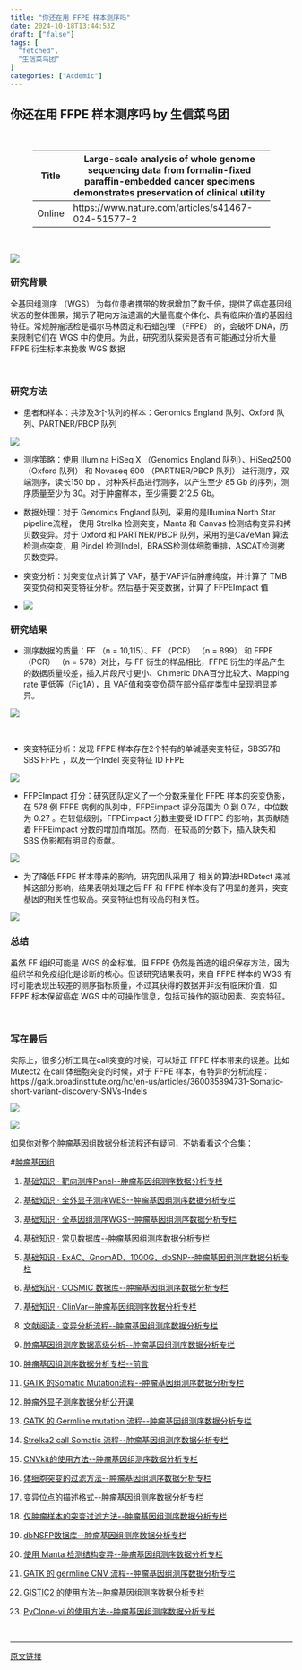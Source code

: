 ```yaml
---
title: "你还在用 FFPE 样本测序吗"
date: 2024-10-18T13:44:53Z
draft: ["false"]
tags: [
  "fetched",
  "生信菜鸟团"
]
categories: ["Acdemic"]
---
```

你还在用 FFPE 样本测序吗 by 生信菜鸟团
------
<div><p><br></p><figure cid="n0" mdtype="table"><table width="800"><thead><tr cid="n2" mdtype="table_row"><th><span>Title</span></th><th><span>Large-scale analysis of whole genome sequencing data from formalin-fixed paraffin-embedded cancer specimens demonstrates preservation of clinical utility</span></th></tr></thead><tbody><tr cid="n5" mdtype="table_row"><td><span>Online</span></td><td><span>https://www.nature.com/articles/s41467-024-51577-2</span></td></tr></tbody></table></figure><p><br></p><p cid="n8" mdtype="paragraph"><span md-inline="image" data-src="https://cdn.nlark.com/yuque/0/2024/png/643066/1729153314516-806d8037-de09-40da-91cd-b75f48a404ec.png"><img data-imgfileid="100044656" data-ratio="0.6444444444444445" data-src="https://mmbiz.qpic.cn/mmbiz_png/iaRJcrq2Losibk8r0Gp4icasNQtdW0rSZqOGZyEf5nhiaSlQMcoG5HNEVqmdibXO5PDI6UNHgEoYQILxRYKQyIF3T1w/640?wx_fmt=png&amp;from=appmsg" data-type="png" data-w="1080" src="https://mmbiz.qpic.cn/mmbiz_png/iaRJcrq2Losibk8r0Gp4icasNQtdW0rSZqOGZyEf5nhiaSlQMcoG5HNEVqmdibXO5PDI6UNHgEoYQILxRYKQyIF3T1w/640?wx_fmt=png&amp;from=appmsg"></span></p><h3 cid="n9" mdtype="heading"><span md-inline="plain">研究背景</span></h3><p cid="n10" mdtype="paragraph"><span md-inline="plain">全基因组测序 （WGS） 为每位患者携带的数据增加了数千倍，提供了癌症基因组状态的整体图景，揭示了靶向方法遗漏的大量高度个体化、具有临床价值的基因组特征。常规肿瘤活检是福尔马林固定和石蜡包埋 （FFPE） 的，会破坏 DNA，历来限制它们在 WGS 中的使用。为此，研究团队探索是否有可能通过分析大量 FFPE 衍生标本来挽救 WGS 数据</span></p><p cid="n11" mdtype="paragraph"><br></p><h3 cid="n12" mdtype="heading"><span md-inline="plain">研究方法</span></h3><ul cid="n13" mdtype="list" data-mark="+"><li><p cid="n15" mdtype="paragraph"><span md-inline="plain">患者和样本：共涉及3个队列的样本：Genomics England 队列、Oxford 队列、PARTNER/PBCP 队列</span></p></li></ul><p cid="n16" mdtype="paragraph"><span md-inline="plain"> </span><span md-inline="image" data-src="https://cdn.nlark.com/yuque/0/2024/png/643066/1729155519234-c0396d0f-9374-4315-8d7b-520a060c7ca3.png"><img data-imgfileid="100044659" data-ratio="0.9120370370370371" data-src="https://mmbiz.qpic.cn/mmbiz_png/iaRJcrq2Losibk8r0Gp4icasNQtdW0rSZqOvwwsKJgN4SRdofFJ3MPBJnBqR0Hk1wkDfWgcSGaBmA6Su7WYrH5bew/640?wx_fmt=png&amp;from=appmsg" data-type="png" data-w="1080" src="https://mmbiz.qpic.cn/mmbiz_png/iaRJcrq2Losibk8r0Gp4icasNQtdW0rSZqOvwwsKJgN4SRdofFJ3MPBJnBqR0Hk1wkDfWgcSGaBmA6Su7WYrH5bew/640?wx_fmt=png&amp;from=appmsg"></span></p><ul cid="n17" mdtype="list" data-mark="+"><li><p cid="n19" mdtype="paragraph"><span md-inline="plain">测序策略：使用 Illumina HiSeq X （Genomics England 队列）、HiSeq2500 （Oxford 队列） 和 Novaseq 600 （PARTNER/PBCP 队列） 进行测序，双端测序，读长150 bp 。对种系样品进行测序，以产生至少 85 Gb 的序列，测序质量至少为 30。对于肿瘤样本，至少需要 212.5 Gb。</span></p></li><li><p cid="n21" mdtype="paragraph"><span md-inline="plain">数据处理：对于 Genomics England 队列，采用的是Illumina North Star pipeline流程， 使用 Strelka 检测突变，Manta 和 Canvas 检测结构变异和拷贝数变异。对于 Oxford 和 PARTNER/PBCP 队列，采用的是CaVeMan 算法检测点突变，用 Pindel 检测Indel，BRASS检测体细胞重排，ASCAT检测拷贝数变异。</span></p></li><li><p cid="n23" mdtype="paragraph"><span md-inline="plain">突变分析：对突变位点计算了 VAF，基于VAF评估肿瘤纯度，并计算了 TMB 突变负荷和突变特征分析。然后基于突变数据，计算了 FFPEImpact 值</span></p></li><li><p cid="n25" mdtype="paragraph"><span md-inline="image" data-src="https://cdn.nlark.com/yuque/0/2024/png/643066/1729173718726-e48c4d31-92cf-43cb-9e55-e302c606057f.png"><img data-imgfileid="100044655" data-ratio="0.44095665171898357" data-src="https://mmbiz.qpic.cn/mmbiz_png/iaRJcrq2Losibk8r0Gp4icasNQtdW0rSZqO4BUOYGoPuiaWfJmmcgASK0ucb66ouic2YGV1lXIHQf3zxjAGCY0ib2Yvw/640?wx_fmt=png&amp;from=appmsg" data-type="png" data-w="669" src="https://mmbiz.qpic.cn/mmbiz_png/iaRJcrq2Losibk8r0Gp4icasNQtdW0rSZqO4BUOYGoPuiaWfJmmcgASK0ucb66ouic2YGV1lXIHQf3zxjAGCY0ib2Yvw/640?wx_fmt=png&amp;from=appmsg"></span></p></li></ul><h3 cid="n26" mdtype="heading"><span md-inline="plain">研究结果</span></h3><ul cid="n27" mdtype="list" data-mark="+"><li><p cid="n29" mdtype="paragraph"><span md-inline="plain">测序数据的质量：FF （n = 10,115）、FF （PCR） （n = 899） 和 FFPE （PCR） （n = 578）对比，与 FF 衍生的样品相比，FFPE 衍生的样品产生的数据质量较差，插入片段尺寸更小、Chimeric DNA百分比较大、Mapping rate 更低等（Fig1A），且 VAF值和突变负荷在部分癌症类型中呈现明显差异。</span></p></li></ul><p cid="n30" mdtype="paragraph"><span md-inline="image" data-src="https://cdn.nlark.com/yuque/0/2024/png/643066/1729174704494-4cbeea2f-c807-433c-bbd4-209973e56107.png"><img data-imgfileid="100044658" data-ratio="1.2537037037037038" data-src="https://mmbiz.qpic.cn/mmbiz_png/iaRJcrq2Losibk8r0Gp4icasNQtdW0rSZqOE75Tvv9tlhUl5GRc5heqD37I8bic5W1AdxtW8RDuxswiaeb6JEQ0phkg/640?wx_fmt=png&amp;from=appmsg" data-type="png" data-w="1080" src="https://mmbiz.qpic.cn/mmbiz_png/iaRJcrq2Losibk8r0Gp4icasNQtdW0rSZqOE75Tvv9tlhUl5GRc5heqD37I8bic5W1AdxtW8RDuxswiaeb6JEQ0phkg/640?wx_fmt=png&amp;from=appmsg"></span></p><p cid="n31" mdtype="paragraph"><br></p><ul cid="n32" mdtype="list" data-mark="+"><li><p cid="n34" mdtype="paragraph"><span md-inline="plain">突变特征分析：发现 FFPE 样本存在2个特有的单碱基突变特征，SBS57和SBS FFPE ，以及一个Indel 突变特征 ID FFPE</span></p></li></ul><p cid="n35" mdtype="paragraph"><span md-inline="image" data-src="https://cdn.nlark.com/yuque/0/2024/png/643066/1729217573619-ff281ca3-4998-411e-8fbb-10e00d89619a.png"><img data-imgfileid="100044657" data-ratio="0.9666666666666667" data-src="https://mmbiz.qpic.cn/mmbiz_png/iaRJcrq2Losibk8r0Gp4icasNQtdW0rSZqOjX19cRDAricibKqFDSicSLRCyqRpAia3n7lN6f2icNwic6UO6aHoPAkD1Fvg/640?wx_fmt=png&amp;from=appmsg" data-type="png" data-w="1080" src="https://mmbiz.qpic.cn/mmbiz_png/iaRJcrq2Losibk8r0Gp4icasNQtdW0rSZqOjX19cRDAricibKqFDSicSLRCyqRpAia3n7lN6f2icNwic6UO6aHoPAkD1Fvg/640?wx_fmt=png&amp;from=appmsg"></span></p><ul cid="n36" mdtype="list" data-mark="+"><li><p cid="n38" mdtype="paragraph"><span md-inline="plain">FFPEImpact 打分：研究团队定义了一个分数来量化 FFPE 样本的突变伪影，在 578 例 FFPE 病例的队列中，FFPEimpact 评分范围为 0 到 0.74，中位数为 0.27 。在较低级别，FFPEimpact 分数主要受 ID FFPE 的影响，其贡献随着 FFPEimpact 分数的增加而增加。然而，在较高的分数下，插入缺失和 SBS 伪影都有明显的贡献。</span></p></li></ul><p cid="n39" mdtype="paragraph"><span md-inline="image" data-src="https://cdn.nlark.com/yuque/0/2024/png/643066/1729219024566-7080a001-90a9-482a-b1d4-e19d236219fd.png"><img data-imgfileid="100044660" data-ratio="0.6240740740740741" data-src="https://mmbiz.qpic.cn/mmbiz_png/iaRJcrq2Losibk8r0Gp4icasNQtdW0rSZqOtDJuib8tIZobzReeVugBKaicImgDU7dae2vh4Et1YeKycOibXwPzLMApg/640?wx_fmt=png&amp;from=appmsg" data-type="png" data-w="1080" src="https://mmbiz.qpic.cn/mmbiz_png/iaRJcrq2Losibk8r0Gp4icasNQtdW0rSZqOtDJuib8tIZobzReeVugBKaicImgDU7dae2vh4Et1YeKycOibXwPzLMApg/640?wx_fmt=png&amp;from=appmsg"></span></p><ul cid="n40" mdtype="list" data-mark="+"><li><p cid="n42" mdtype="paragraph"><span md-inline="plain">为了降低 FFPE 样本带来的影响，研究团队采用了 相关的算法HRDetect 来减掉这部分影响，结果表明处理之后 FF 和 FFPE 样本没有了明显的差异，突变基因的相关性也较高。突变特征也有较高的相关性。</span></p></li></ul><p cid="n43" mdtype="paragraph"><span md-inline="image" data-src="https://cdn.nlark.com/yuque/0/2024/png/643066/1729219967386-7ec5f189-d706-415a-bb51-c0d302948d58.png"><img data-imgfileid="100044662" data-ratio="1.5935185185185186" data-src="https://mmbiz.qpic.cn/mmbiz_png/iaRJcrq2Losibk8r0Gp4icasNQtdW0rSZqOPzOPKyvx3IX5DQOrnjVHVsNpgkbp1iaTUCnMnHFVvqxYRyO8QeibjDeQ/640?wx_fmt=png&amp;from=appmsg" data-type="png" data-w="1080" src="https://mmbiz.qpic.cn/mmbiz_png/iaRJcrq2Losibk8r0Gp4icasNQtdW0rSZqOPzOPKyvx3IX5DQOrnjVHVsNpgkbp1iaTUCnMnHFVvqxYRyO8QeibjDeQ/640?wx_fmt=png&amp;from=appmsg"></span></p><h3 cid="n44" mdtype="heading"><span md-inline="plain">总结</span></h3><p cid="n45" mdtype="paragraph"><span md-inline="plain">虽然 FF 组织可能是 WGS 的金标准，但 FFPE 仍然是首选的组织保存方法，因为组织学和免疫组化是诊断的核心。但该研究结果表明，来自 FFPE 样本的 WGS 有时可能表现出较差的测序指标质量，不过其获得的数据并非没有临床价值，如 FFPE 标本保留癌症 WGS 中的可操作信息，包括可操作的驱动因素、突变特征。</span></p><p cid="n46" mdtype="paragraph"><br></p><h3 cid="n47" mdtype="heading"><span md-inline="plain">写在最后</span></h3><p cid="n48" mdtype="paragraph"><span md-inline="plain">实际上，很多分析工具在call突变的时候，可以矫正 FFPE 样本带来的误差。比如 Mutect2 在call 体细胞突变的时候，对于 FFPE 样本，有特异的分析流程：</span><span md-inline="link"><span md-inline="plain">https://gatk.broadinstitute.org/hc/en-us/articles/360035894731-Somatic-short-variant-discovery-SNVs-Indels</span></span></p><p cid="n49" mdtype="paragraph"><span md-inline="image" data-src="https://cdn.nlark.com/yuque/0/2024/png/643066/1729241680474-888d8a23-2437-4a39-b8fd-504a970e9804.png"><img data-imgfileid="100044663" data-ratio="1.1527777777777777" data-src="https://mmbiz.qpic.cn/mmbiz_png/iaRJcrq2Losibk8r0Gp4icasNQtdW0rSZqO42XibTXNwGZibozG5cOYeZCqUXNSnAxtjtkeDrjYVBLuPqgbNbjba5aw/640?wx_fmt=png&amp;from=appmsg" data-type="png" data-w="1080" src="https://mmbiz.qpic.cn/mmbiz_png/iaRJcrq2Losibk8r0Gp4icasNQtdW0rSZqO42XibTXNwGZibozG5cOYeZCqUXNSnAxtjtkeDrjYVBLuPqgbNbjba5aw/640?wx_fmt=png&amp;from=appmsg"></span></p><p cid="n50" mdtype="paragraph"><span md-inline="image" data-src="https://cdn.nlark.com/yuque/0/2024/png/643066/1729241987879-f1d47c56-af22-4e5c-a17c-d21579378720.png"><img data-imgfileid="100044661" data-ratio="0.4787037037037037" data-src="https://mmbiz.qpic.cn/mmbiz_png/iaRJcrq2Losibk8r0Gp4icasNQtdW0rSZqOwEf30E8u9dwz3VtIsjc0sGME7GGbmKWRdWibeZdxAJicUbNpicuTYyBaw/640?wx_fmt=png&amp;from=appmsg" data-type="png" data-w="1080" src="https://mmbiz.qpic.cn/mmbiz_png/iaRJcrq2Losibk8r0Gp4icasNQtdW0rSZqOwEf30E8u9dwz3VtIsjc0sGME7GGbmKWRdWibeZdxAJicUbNpicuTYyBaw/640?wx_fmt=png&amp;from=appmsg"></span></p><p>如果你对整个肿瘤基因组数据分析流程还有疑问，不妨看看这个合集：</p><p><span>#<a target="_blank" href="https://mp.weixin.qq.com/mp/appmsgalbum?action=getalbum&amp;__biz=MzUzMTEwODk0Ng==&amp;scene=1&amp;album_id=2003963908805525505&amp;count=3#wechat_redirect" textvalue="肿瘤基因组" linktype="text" imgurl="" imgdata="null" tab="innerlink" data-linktype="2">肿瘤基因组</a><br></span></p><ol cid="n115" mdtype="list"><li><p cid="n300" mdtype="paragraph"><a target="_blank" href="https://mp.weixin.qq.com/s?__biz=MzUzMTEwODk0Ng==&amp;mid=2247498976&amp;idx=4&amp;sn=c9f176bda740705463a795ce8f06467e&amp;chksm=fa4539ddcd32b0cb705589b3f6b468a0233d973987df1fc3d7c57941ae3c38c8d8ccde1eea80&amp;token=547028322&amp;lang=zh_CN&amp;scene=21#wechat_redirect" textvalue="基础知识 · 靶向测序Panel--肿瘤基因组测序数据分析专栏" linktype="text" imgurl="" imgdata="null" tab="innerlink" data-linktype="2"><span md-inline="plain">基础知识 · 靶向测序Panel--肿瘤基因组测序数据分析专栏</span></a></p></li></ol><ol start="2" cid="n120" mdtype="list"><li><p cid="n234" mdtype="paragraph"><a target="_blank" href="https://mp.weixin.qq.com/s?__biz=MzUzMTEwODk0Ng==&amp;mid=2247498976&amp;idx=3&amp;sn=c9ff98f2fa73d4f89e5c89be2aaa7dae&amp;chksm=fa4539ddcd32b0cb678ef11cbf5be15772fad639cfc8ba4e6c75bd8847321b1b8ef039ab47a0&amp;token=547028322&amp;lang=zh_CN&amp;scene=21#wechat_redirect" textvalue="基础知识 · 全外显子测序WES--肿瘤基因组测序数据分析专栏" linktype="text" imgurl="" imgdata="null" tab="innerlink" data-linktype="2"><span md-inline="plain">基础知识 · 全外显子测序WES--肿瘤基因组测序数据分析专栏</span></a></p></li></ol><ol start="3" cid="n125" mdtype="list"><li><p cid="n238" mdtype="paragraph"><a target="_blank" href="https://mp.weixin.qq.com/s?__biz=MzUzMTEwODk0Ng==&amp;mid=2247498976&amp;idx=2&amp;sn=3148d3ac7f8a7961000df1f8fdd23358&amp;chksm=fa4539ddcd32b0cb526bbaad63c66cbf8ec5db15918f9c9372d7b6e719f7a1f4b0a3a9e836c8&amp;token=547028322&amp;lang=zh_CN&amp;scene=21#wechat_redirect" textvalue="基础知识 · 全基因组测序WGS--肿瘤基因组测序数据分析专栏" linktype="text" imgurl="" imgdata="null" tab="innerlink" data-linktype="2"><span md-inline="plain">基础知识 · 全基因组测序WGS--肿瘤基因组测序数据分析专栏</span></a></p></li></ol><ol start="4" cid="n130" mdtype="list"><li><p cid="n241" mdtype="paragraph"><a target="_blank" href="https://mp.weixin.qq.com/s?__biz=MzUzMTEwODk0Ng==&amp;mid=2247499204&amp;idx=1&amp;sn=3064c75fcc6cf8b3f7cfbf431a4e5203&amp;chksm=fa4538f9cd32b1ef9a6bc5dc9d7dda0b9dac9ea0c24b13125b4ebe7fe802ef2ac84f5c3bd73f&amp;token=547028322&amp;lang=zh_CN&amp;scene=21#wechat_redirect" textvalue="基础知识 · 常见数据库--肿瘤基因组测序数据分析专栏" linktype="text" imgurl="" imgdata="null" tab="innerlink" data-linktype="2"><span md-inline="plain">基础知识 · 常见数据库--肿瘤基因组测序数据分析专栏</span></a></p></li></ol><ol start="5" cid="n135" mdtype="list"><li><p cid="n244" mdtype="paragraph"><a target="_blank" href="https://mp.weixin.qq.com/s?__biz=MzUzMTEwODk0Ng==&amp;mid=2247499204&amp;idx=2&amp;sn=788d2946eacfff03a0caa0c0e0567d6f&amp;chksm=fa4538f9cd32b1ef5b79138b105258924f8d77d875c7f2655cc1d2180886c8351a339f9ae431&amp;token=547028322&amp;lang=zh_CN&amp;scene=21#wechat_redirect" textvalue="基础知识 · ExAC、GnomAD、1000G、dbSNP--肿瘤基因组测序数据分析专栏" linktype="text" imgurl="" imgdata="null" tab="innerlink" data-linktype="2"><span md-inline="plain">基础知识 · ExAC、GnomAD、1000G、dbSNP--肿瘤基因组测序数据分析专栏</span></a></p></li></ol><ol start="6" cid="n140" mdtype="list"><li><p cid="n247" mdtype="paragraph"><a target="_blank" href="https://mp.weixin.qq.com/s?__biz=MzUzMTEwODk0Ng==&amp;mid=2247499204&amp;idx=3&amp;sn=67fe557ec08a34e67d4eebc5cdb177e9&amp;chksm=fa4538f9cd32b1ef35f55ed4ac22deda5cf6bd526925171a1954d81ece97206795de9d38f9a4&amp;token=547028322&amp;lang=zh_CN&amp;scene=21#wechat_redirect" textvalue="基础知识 · COSMIC 数据库--肿瘤基因组测序数据分析专栏" linktype="text" imgurl="" imgdata="null" tab="innerlink" data-linktype="2"><span md-inline="plain">基础知识 · COSMIC 数据库--肿瘤基因组测序数据分析专栏</span></a></p></li></ol><ol start="7" cid="n145" mdtype="list"><li><p cid="n250" mdtype="paragraph"><a target="_blank" href="https://mp.weixin.qq.com/s?__biz=MzUzMTEwODk0Ng==&amp;mid=2247499204&amp;idx=4&amp;sn=63879ba8cf1f4b2f3dea808e70b795b7&amp;chksm=fa4538f9cd32b1efa9641b01623b2fd056105e4360e5673d6ded36be32595deb9d0fb8aa0519&amp;token=547028322&amp;lang=zh_CN&amp;scene=21#wechat_redirect" textvalue="基础知识 · ClinVar--肿瘤基因组测序数据分析专栏" linktype="text" imgurl="" imgdata="null" tab="innerlink" data-linktype="2"><span md-inline="plain">基础知识 · ClinVar--肿瘤基因组测序数据分析专栏</span></a></p></li></ol><ol start="8" cid="n150" mdtype="list"><li><p cid="n253" mdtype="paragraph"><a target="_blank" href="https://mp.weixin.qq.com/s?__biz=MzUzMTEwODk0Ng==&amp;mid=2247499454&amp;idx=1&amp;sn=3c5f9a2bb567831abb439c9ff83dfa7e&amp;chksm=fa453b83cd32b2958e61a393888badc0d3ae9603f8c8b0183f96b0130074e424c227cef11e95&amp;token=547028322&amp;lang=zh_CN&amp;scene=21#wechat_redirect" textvalue="文献阅读 · 变异分析流程--肿瘤基因组测序数据分析专栏" linktype="text" imgurl="" imgdata="null" tab="innerlink" data-linktype="2"><span md-inline="plain">文献阅读 · 变异分析流程--肿瘤基因组测序数据分析专栏</span></a></p></li></ol><ol start="9" cid="n155" mdtype="list"><li><p cid="n256" mdtype="paragraph"><a target="_blank" href="https://mp.weixin.qq.com/s?__biz=MzUzMTEwODk0Ng==&amp;mid=2247499770&amp;idx=1&amp;sn=cf0a682d436b6557988addca540883ce&amp;chksm=fa453ac7cd32b3d166112c8bc3f7eaec02ef9321410c3aecda39a21ad4d0cd0e262f5f4df060&amp;token=547028322&amp;lang=zh_CN&amp;scene=21#wechat_redirect" textvalue="肿瘤基因组测序数据高级分析--肿瘤基因组测序数据分析专栏" linktype="text" imgurl="" imgdata="null" tab="innerlink" data-linktype="2"><span md-inline="plain">肿瘤基因组测序数据高级分析--肿瘤基因组测序数据分析专栏</span></a></p></li></ol><ol start="10" cid="n160" mdtype="list"><li><p cid="n259" mdtype="paragraph"><a target="_blank" href="https://mp.weixin.qq.com/s?__biz=MzUzMTEwODk0Ng==&amp;mid=2247498724&amp;idx=1&amp;sn=a3f3a31dd4ac588a59b3ec7fce1ad18a&amp;chksm=fa453ed9cd32b7cfd02cc12208b180a78a4e33a41f62822986b36aa06cc4ab51ac44eaf19d01&amp;token=547028322&amp;lang=zh_CN&amp;scene=21#wechat_redirect" textvalue="肿瘤基因组测序数据分析专栏--前言" linktype="text" imgurl="" imgdata="null" tab="innerlink" data-linktype="2"><span md-inline="plain">肿瘤基因组测序数据分析专栏--前言</span></a></p></li></ol><ol start="11" cid="n165" mdtype="list"><li><p cid="n262" mdtype="paragraph"><a target="_blank" href="https://mp.weixin.qq.com/s?__biz=MzUzMTEwODk0Ng==&amp;mid=2247499961&amp;idx=1&amp;sn=133aef62c2983b88a0a74aec1ff33333&amp;chksm=fa450584cd328c9252cf36639d98dd62873d740f6362ba3d8586877679e4f2f7fd56ea6fb726&amp;token=547028322&amp;lang=zh_CN&amp;scene=21#wechat_redirect" textvalue="GATK 的Somatic Mutation流程--肿瘤基因组测序数据分析专栏" linktype="text" imgurl="" imgdata="null" tab="innerlink" data-linktype="2"><span md-inline="plain">GATK 的Somatic Mutation流程--肿瘤基因组测序数据分析专栏</span></a></p></li></ol><ol start="12" cid="n170" mdtype="list"><li><p cid="n265" mdtype="paragraph"><a target="_blank" href="https://mp.weixin.qq.com/s?__biz=MzUzMTEwODk0Ng==&amp;mid=2247500055&amp;idx=1&amp;sn=e6f76808eeec6fd13fa235ee1b0d90ec&amp;chksm=fa45042acd328d3c8912481268b0f6fd57c01493a1a684469c54ca7f0cc58c5dafb69daddda3&amp;token=547028322&amp;lang=zh_CN&amp;scene=21#wechat_redirect" textvalue="肿瘤外显子测序数据分析公开课" linktype="text" imgurl="" imgdata="null" tab="innerlink" data-linktype="2"><span md-inline="plain">肿瘤外显子测序数据分析公开课</span></a></p></li></ol><ol start="13" cid="n175" mdtype="list"><li><p cid="n268" mdtype="paragraph"><a target="_blank" href="https://mp.weixin.qq.com/s?__biz=MzUzMTEwODk0Ng==&amp;mid=2247500342&amp;idx=1&amp;sn=3c53b5f436a482d47cc1674ee03bca29&amp;chksm=fa45070bcd328e1d359e7354f1be66c5394e9ea528e7a3a6073cbe471107b32161cc5a317554&amp;token=547028322&amp;lang=zh_CN&amp;scene=21#wechat_redirect" textvalue="GATK 的 Germline mutation 流程--肿瘤基因组测序数据分析专栏" linktype="text" imgurl="" imgdata="null" tab="innerlink" data-linktype="2"><span md-inline="plain">GATK 的 Germline mutation 流程--肿瘤基因组测序数据分析专栏</span></a></p></li></ol><ol start="14" cid="n180" mdtype="list"><li><p cid="n271" mdtype="paragraph"><a target="_blank" href="https://mp.weixin.qq.com/s?__biz=MzUzMTEwODk0Ng==&amp;mid=2247500600&amp;idx=1&amp;sn=cbd7d3fc0dfc13338124c613bbf4552a&amp;chksm=fa450605cd328f135862c3734829b621bb111db6e84f4a8b54905ab3b6de84591fe54efe2fd9&amp;token=547028322&amp;lang=zh_CN&amp;scene=21#wechat_redirect" textvalue="Strelka2 call Somatic 流程--肿瘤基因组测序数据分析专栏" linktype="text" imgurl="" imgdata="null" tab="innerlink" data-linktype="2"><span md-inline="plain">Strelka2 call Somatic 流程--肿瘤基因组测序数据分析专栏</span></a></p></li></ol><ol start="15" cid="n185" mdtype="list"><li><p cid="n274" mdtype="paragraph"><a target="_blank" href="https://mp.weixin.qq.com/s?__biz=MzUzMTEwODk0Ng==&amp;mid=2247500995&amp;idx=1&amp;sn=cd6351a34807dc7648ae7ba542866019&amp;chksm=fa4501fecd3288e8a66ae3329fff9b108796f4f5f7fa01bc0f1bc7266e45121e2d582cc92d07&amp;token=547028322&amp;lang=zh_CN&amp;scene=21#wechat_redirect" textvalue="CNVkit的使用方法--肿瘤基因组测序数据分析专栏" linktype="text" imgurl="" imgdata="null" tab="innerlink" data-linktype="2"><span md-inline="plain">CNVkit的使用方法--肿瘤基因组测序数据分析专栏</span></a></p></li></ol><ol start="16" cid="n190" mdtype="list"><li><p cid="n277" mdtype="paragraph"><a target="_blank" href="https://mp.weixin.qq.com/s?__biz=MzUzMTEwODk0Ng==&amp;mid=2247501169&amp;idx=1&amp;sn=374300a071dcc408e98d7beeda5a1cce&amp;chksm=fa45004ccd32895ab097e7e46c0a1b1a481a41dbe2a8da8902b6d780a2827b8821abd2db4e21&amp;token=547028322&amp;lang=zh_CN&amp;scene=21#wechat_redirect" textvalue="体细胞突变的过滤方法--肿瘤基因组测序数据分析专栏" linktype="text" imgurl="" imgdata="null" tab="innerlink" data-linktype="2"><span md-inline="plain">体细胞突变的过滤方法--肿瘤基因组测序数据分析专栏</span></a></p></li></ol><ol start="17" cid="n195" mdtype="list"><li><p cid="n280" mdtype="paragraph"><a target="_blank" href="https://mp.weixin.qq.com/s?__biz=MzUzMTEwODk0Ng==&amp;mid=2247501564&amp;idx=1&amp;sn=050a992cd2352ca8378dc92094177c7f&amp;chksm=fa4503c1cd328ad7e18d413b16601eb58fcf3102fbab9d2c6e4515c581a35b98169e7c311709&amp;token=547028322&amp;lang=zh_CN&amp;scene=21#wechat_redirect" textvalue="变异位点的描述格式--肿瘤基因组测序数据分析专栏" linktype="text" imgurl="" imgdata="null" tab="innerlink" data-linktype="2"><span md-inline="plain">变异位点的描述格式--肿瘤基因组测序数据分析专栏</span></a></p></li></ol><ol start="18" cid="n200" mdtype="list"><li><p cid="n283" mdtype="paragraph"><a target="_blank" href="https://mp.weixin.qq.com/s?__biz=MzUzMTEwODk0Ng==&amp;mid=2247501786&amp;idx=1&amp;sn=219870a44f3f7dbd355f5ba09f92e765&amp;chksm=fa4502e7cd328bf1197062157ec0a1e01132546024f0f6f0f29329627f5daa4ee0603ac5c518&amp;token=547028322&amp;lang=zh_CN&amp;scene=21#wechat_redirect" textvalue="仅肿瘤样本的突变过滤方法--肿瘤基因组测序数据分析专栏" linktype="text" imgurl="" imgdata="null" tab="innerlink" data-linktype="2"><span md-inline="plain">仅肿瘤样本的突变过滤方法--肿瘤基因组测序数据分析专栏</span></a></p></li></ol><ol start="19" cid="n202" mdtype="list"><li><p cid="n288" mdtype="paragraph"><a target="_blank" href="https://mp.weixin.qq.com/s?__biz=MzUzMTEwODk0Ng==&amp;mid=2247502538&amp;idx=1&amp;sn=915eab2922919d81bebf2e0f9ae16f58&amp;chksm=fa450ff7cd3286e1b07acf3e59e8366f698b44a2d01216481c32883b0c72db21ec9f6f79ece9&amp;token=547028322&amp;lang=zh_CN&amp;scene=21#wechat_redirect" textvalue="dbNSFP数据库--肿瘤基因组测序数据分析专栏" linktype="text" imgurl="" imgdata="null" tab="innerlink" data-linktype="2"><span md-inline="plain">dbNSFP数据库--肿瘤基因组测序数据分析专栏</span></a></p></li></ol><ol start="20" cid="n207" mdtype="list"><li><p cid="n290" mdtype="paragraph"><a target="_blank" href="https://mp.weixin.qq.com/s?__biz=MzUzMTEwODk0Ng==&amp;mid=2247502863&amp;idx=1&amp;sn=70708ed8ede1849f7f0455f497edf8e6&amp;chksm=fa450932cd3280249865829508450a09f1126e9b39c345e9c548842ab161fe24562cb5bbba1f&amp;token=547028322&amp;lang=zh_CN&amp;scene=21#wechat_redirect" textvalue="使用 Manta 检测结构变异--肿瘤基因组测序数据分析专栏" linktype="text" imgurl="" imgdata="null" tab="innerlink" data-linktype="2"><span md-inline="plain">使用 Manta 检测结构变异--肿瘤基因组测序数据分析专栏</span></a></p></li></ol><ol start="21" cid="n215" mdtype="list"><li><p cid="n293" mdtype="paragraph"><a target="_blank" href="https://mp.weixin.qq.com/s?__biz=MzUzMTEwODk0Ng==&amp;mid=2247503658&amp;idx=1&amp;sn=d486ec5ca8cd8b82b2dc84fc4069ad3c&amp;chksm=fa450a17cd3283019fa9206146f0ab19574a6ce98e4ee33a57a09ed3c808101d513c6fff851d&amp;token=547028322&amp;lang=zh_CN&amp;scene=21#wechat_redirect" textvalue="GATK 的 germline CNV 流程--肿瘤基因组测序数据分析专栏" linktype="text" imgurl="" imgdata="null" tab="innerlink" data-linktype="2"><span md-inline="plain">GATK 的 germline CNV 流程--肿瘤基因组测序数据分析专栏</span></a></p></li></ol><ol start="22" cid="n220" mdtype="list"><li><p cid="n296" mdtype="paragraph"><a target="_blank" href="https://mp.weixin.qq.com/s?__biz=MzUzMTEwODk0Ng==&amp;mid=2247504185&amp;idx=1&amp;sn=c346a0a5323cf73ed5ee279bbe868225&amp;chksm=fa451404cd329d12c2c344982e9381d6b1a8cb54ab3bf9062cc195bccf4359e6868f03cc56b6&amp;token=547028322&amp;lang=zh_CN&amp;scene=21#wechat_redirect" textvalue="GISTIC2 的使用方法--肿瘤基因组测序数据分析专栏" linktype="text" imgurl="" imgdata="null" tab="innerlink" data-linktype="2"><span md-inline="plain">GISTIC2 的使用方法--肿瘤基因组测序数据分析专栏</span></a></p></li><li><p cid="n298" mdtype="paragraph"><a target="_blank" href="https://mp.weixin.qq.com/s?__biz=MzUzMTEwODk0Ng==&amp;mid=2247504619&amp;idx=1&amp;sn=7b617b9ba299910d1ae9d48aa15e7e24&amp;chksm=fa4517d6cd329ec0aa5d06f9876f5e0b9189be05845306d97da88c370288d873f16ec7654300&amp;token=547028322&amp;lang=zh_CN&amp;scene=21#wechat_redirect" textvalue="PyClone-vi 的使用方法--肿瘤基因组测序数据分析专栏" linktype="text" imgurl="" imgdata="null" tab="innerlink" data-linktype="2"><span md-inline="plain">PyClone-vi 的使用方法--肿瘤基因组测序数据分析专栏</span></a></p></li></ol><ol start="23" cid="n222" mdtype="list"></ol><p><br></p><p><mp-style-type data-value="10000"></mp-style-type></p></div>  
<hr>
<a href="https://mp.weixin.qq.com/s/n_3LSc3Vr1ZfdKN7z3Mw_Q",target="_blank" rel="noopener noreferrer">原文链接</a>
